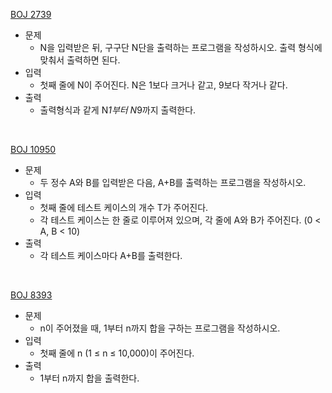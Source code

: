 [BOJ 2739](https://www.acmicpc.net/problem/2739)

- 문제
  - N을 입력받은 뒤, 구구단 N단을 출력하는 프로그램을 작성하시오. 출력 형식에 맞춰서 출력하면 된다.
- 입력
  - 첫째 줄에 N이 주어진다. N은 1보다 크거나 같고, 9보다 작거나 같다.
- 출력
  - 출력형식과 같게 N*1부터 N*9까지 출력한다.

<br>

[BOJ 10950](https://www.acmicpc.net/problem/10950)

- 문제
  - 두 정수 A와 B를 입력받은 다음, A+B를 출력하는 프로그램을 작성하시오.
- 입력
  - 첫째 줄에 테스트 케이스의 개수 T가 주어진다.
  - 각 테스트 케이스는 한 줄로 이루어져 있으며, 각 줄에 A와 B가 주어진다. (0 < A, B < 10)
- 출력
  - 각 테스트 케이스마다 A+B를 출력한다.

<br>

[BOJ 8393](https://www.acmicpc.net/problem/8393)

- 문제
  - n이 주어졌을 때, 1부터 n까지 합을 구하는 프로그램을 작성하시오.
- 입력
  - 첫째 줄에 n (1 ≤ n ≤ 10,000)이 주어진다.
- 출력
  - 1부터 n까지 합을 출력한다.
